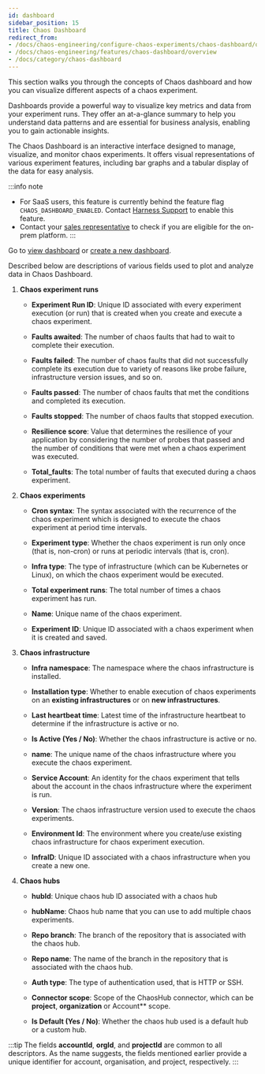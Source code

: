 ```yaml
---
id: dashboard
sidebar_position: 15
title: Chaos Dashboard
redirect_from:
- /docs/chaos-engineering/configure-chaos-experiments/chaos-dashboard/overview
- /docs/chaos-engineering/features/chaos-dashboard/overview
- /docs/category/chaos-dashboard
---
```


This section walks you through the concepts of Chaos dashboard and how you can visualize different aspects of a chaos experiment.

Dashboards provide a powerful way to visualize key metrics and data from your experiment runs. They offer an at-a-glance summary to help you understand data patterns and are essential for business analysis, enabling you to gain actionable insights.

The Chaos Dashboard is an interactive interface designed to manage, visualize, and monitor chaos experiments. It offers visual representations of various experiment features, including bar graphs and a tabular display of the data for easy analysis.

:::info note
- For SaaS users, this feature is currently behind the feature flag `CHAOS_DASHBOARD_ENABLED`. Contact [Harness Support](mailto:support@harness.io) to enable this feature.
- Contact your [sales representative](mailto:sales@harness.io) to check if you are eligible for the on-prem platform.
:::

Go to [view dashboard](/docs/chaos-engineering/use-harness-ce/dashboards/view-dashboard) or [create a new dashboard](/docs/chaos-engineering/use-harness-ce/dashboards/create-new).

Described below are descriptions of various fields used to plot and analyze data in Chaos Dashboard.

1. **Chaos experiment runs**

	* **Experiment Run ID**: Unique ID associated with every experiment execution (or run) that is created when you create and execute a chaos experiment.

	* **Faults awaited**: The number of chaos faults that had to wait to complete their execution.

	* **Faults failed**: The number of chaos faults that did not successfully complete its execution due to variety of reasons like probe failure, infrastructure version issues, and so on.

	* **Faults passed**: The number of chaos faults that met the conditions and completed its execution.

	* **Faults stopped**: The number of chaos faults that stopped execution.

	* **Resilience score**: Value that determines the resilience of your application by considering the number of probes that passed and the number of conditions that were met when a chaos experiment was executed.

	* **Total_faults**: The total number of faults that executed during a chaos experiment.

2. **Chaos experiments**

	* **Cron syntax**: The syntax associated with the recurrence of the chaos experiment which is designed to execute the chaos experiment at period time intervals.

	* **Experiment type**: Whether the chaos experiment is run only once (that is, non-cron) or runs at periodic intervals (that is, cron).

	* **Infra type**: The type of infrastructure (which can be Kubernetes or Linux), on which the chaos experiment would be executed.

	* **Total experiment runs**: The total number of times a chaos experiment has run.

	* **Name**: Unique name of the chaos experiment.

	* **Experiment ID**: Unique ID associated with a chaos experiment when it is created and saved.

3. **Chaos infrastructure**

	* **Infra namespace**: The namespace where the chaos infrastructure is installed.

	* **Installation type**: Whether to enable execution of chaos experiments on an **existing infrastructures** or on **new infrastructures**.

	* **Last heartbeat time**: Latest time of the infrastructure heartbeat to determine if the infrastructure is active or no.

	* **Is Active (Yes / No)**: Whether the chaos infrastructure is active or no.

	* **name**: The unique name of the chaos infrastructure where you execute the chaos experiment.

	* **Service Account**: An identity for the chaos experiment that tells about the account in the chaos infrastructure where the experiment is run.

	* **Version**: The chaos infrastructure version used to execute the chaos experiments.

	* **Environment Id**: The environment where you create/use existing chaos infrastructure for chaos experiment execution.

	* **InfraID**: Unique ID associated with a chaos infrastructure when you create a new one.

4. **Chaos hubs**

	* **hubId**: Unique chaos hub ID associated with a chaos hub

	* **hubName**: Chaos hub name that you can use to add multiple chaos experiments.

	* **Repo branch**: The branch of the repository that is associated with the chaos hub.

	* **Repo name**: The name of the branch in the repository that is associated with the chaos hub.

	* **Auth type**: The type of authentication used, that is HTTP or SSH.

	* **Connector scope**: Scope of the ChaosHub connector, which can be **project**, **organization** or Account** scope.

	* **Is Default (Yes / No)**: Whether the chaos hub used is a default hub or a custom hub.

:::tip
The fields **accountId**, **orgId**, and **projectId** are common to all descriptors. As the name suggests, the fields mentioned earlier provide a unique identifier for account, organisation, and project, respectively.
:::